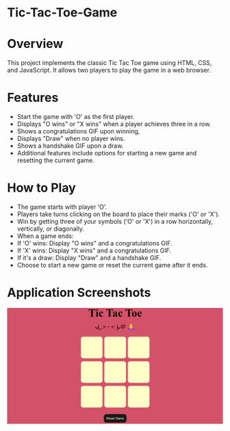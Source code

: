# Tic-Tac-Toe-Game

# Overview
This project implements the classic Tic Tac Toe game using HTML, CSS, and JavaScript. It allows two players to play the game in a web browser.

# Features
<ul>
  <li>Start the game with 'O' as the first player.</li>
  <li>Displays "O wins" or "X wins" when a player achieves three in a row.</li>
  <li>Shows a congratulations GIF upon winning,</li>
  <li>Displays "Draw" when no player wins.</li>
  <li>Shows a handshake GIF upon a draw.</li>
  <li>Additional features include options for starting a new game and resetting the current game.</li>
</ul>
 
# How to Play
<ul>
   <li>The game starts with player 'O'.</li>
   <li>Players take turns clicking on the board to place their marks ('O' or 'X').</li>
   <li>Win by getting three of your symbols ('O' or 'X') in a row horizontally, vertically, or diagonally.</li>
   <li>When a game ends:  </li>
   <li>If 'O' wins: Display "O wins" and a congratulations GIF. </li>
   <li>If 'X' wins: Display "X wins" and a congratulations GIF. </li>
   <li>If it's a draw: Display "Draw" and a handshake GIF. </li>
   <li>Choose to start a new game or reset the current game after it ends. </li>
</ul>

# Application Screenshots
![Tic-Tac-Toe](Application-Screenshots/Tic-Tac-Toe1.png)
 
